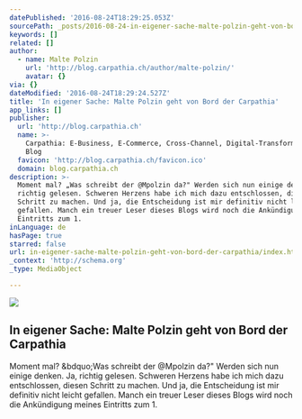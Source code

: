 ```yaml
---
datePublished: '2016-08-24T18:29:25.053Z'
sourcePath: _posts/2016-08-24-in-eigener-sache-malte-polzin-geht-von-bord-der-carpathia.md
keywords: []
related: []
author:
  - name: Malte Polzin
    url: 'http://blog.carpathia.ch/author/malte-polzin/'
    avatar: {}
via: {}
dateModified: '2016-08-24T18:29:24.527Z'
title: 'In eigener Sache: Malte Polzin geht von Bord der Carpathia'
app_links: []
publisher:
  url: 'http://blog.carpathia.ch'
  name: >-
    Carpathia: E-Business, E-Commerce, Cross-Channel, Digital-Transformation
    Blog
  favicon: 'http://blog.carpathia.ch/favicon.ico'
  domain: blog.carpathia.ch
description: >-
  Moment mal? „Was schreibt der @Mpolzin da?" Werden sich nun einige denken. Ja,
  richtig gelesen. Schweren Herzens habe ich mich dazu entschlossen, diesen
  Schritt zu machen. Und ja, die Entscheidung ist mir definitiv nicht leicht
  gefallen. Manch ein treuer Leser dieses Blogs wird noch die Ankündigung meines
  Eintritts zum 1.
inLanguage: de
hasPage: true
starred: false
url: in-eigener-sache-malte-polzin-geht-von-bord-der-carpathia/index.html
_context: 'http://schema.org'
_type: MediaObject

---
```

<article style=""><img src="http://blog.carpathia.ch/wp-content/uploads/2016/06/Malte-Polzin-B%C3%BChne-2016.png" /><h1>In eigener Sache: Malte Polzin geht von Bord der Carpathia</h1><p>Moment mal? &amp;bdquo;Was schreibt der @Mpolzin da?" Werden sich nun einige denken. Ja, richtig gelesen. Schweren Herzens habe ich mich dazu entschlossen, diesen Schritt zu machen. Und ja, die Entscheidung ist mir definitiv nicht leicht gefallen. Manch ein treuer Leser dieses Blogs wird noch die Ankündigung meines Eintritts zum 1.</p></article>